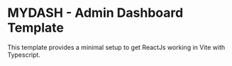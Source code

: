 # MYDASH - Admin Dashboard Template

This template provides a minimal setup to get ReactJs working in Vite with Typescript.

